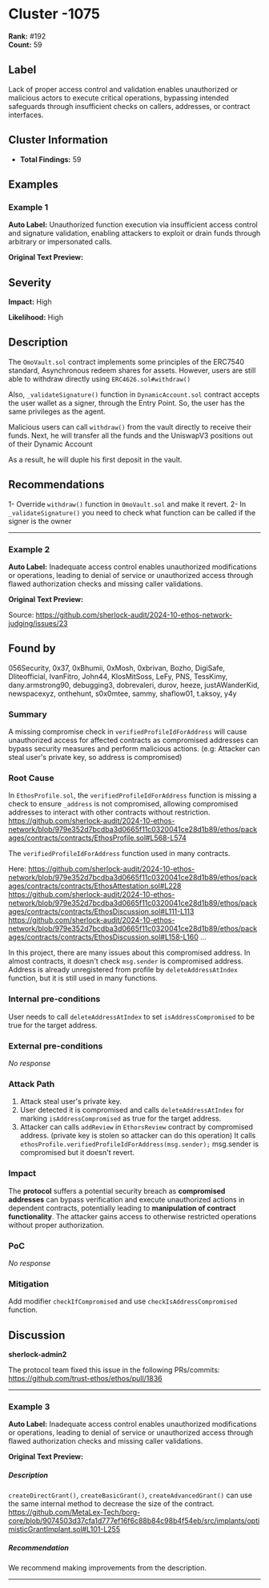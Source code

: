# Cluster -1075

**Rank:** #192  
**Count:** 59  

## Label
Lack of proper access control and validation enables unauthorized or malicious actors to execute critical operations, bypassing intended safeguards through insufficient checks on callers, addresses, or contract interfaces.

## Cluster Information
- **Total Findings:** 59

## Examples

### Example 1

**Auto Label:** Unauthorized function execution via insufficient access control and signature validation, enabling attackers to exploit or drain funds through arbitrary or impersonated calls.  

**Original Text Preview:**

## Severity

**Impact:** High

**Likelihood:** High

## Description

The `OmoVault.sol` contract implements some principles of the ERC7540 standard, Asynchronous redeem shares for assets.
However, users are still able to withdraw directly using `ERC4626.sol#withdraw()`

Also, `_validateSignature()` function in `DynamicAccount.sol` contract accepts the user wallet as a signer, through the Entry Point.
So, the user has the same privileges as the agent.

Malicious users can call `withdraw()` from the vault directly to receive their funds.
Next, he will transfer all the funds and the UniswapV3 positions out of their Dynamic Account

As a result, he will duple his first deposit in the vault.

## Recommendations

1- Override `withdraw()` function in `OmoVault.sol` and make it revert.
2- In `_validateSignature()` you need to check what function can be called if the signer is the owner

---
### Example 2

**Auto Label:** Inadequate access control enables unauthorized modifications or operations, leading to denial of service or unauthorized access through flawed authorization checks and missing caller validations.  

**Original Text Preview:**

Source: https://github.com/sherlock-audit/2024-10-ethos-network-judging/issues/23 

## Found by 
056Security, 0x37, 0xBhumii, 0xMosh, 0xbrivan, Bozho, DigiSafe, Dliteofficial, IvanFitro, John44, KlosMitSoss, LeFy, PNS, TessKimy, dany.armstrong90, debugging3, dobrevaleri, durov, heeze, justAWanderKid, newspacexyz, onthehunt, s0x0mtee, sammy, shaflow01, t.aksoy, y4y
### Summary

A missing compromise check in `verifiedProfileIdForAddress` will cause unauthorized access for affected contracts as compromised addresses can bypass security measures and perform malicious actions.
(e.g: Attacker can steal user's private key, so address is compromised)

### Root Cause

In `EthosProfile.sol`, the `verifiedProfileIdForAddress` function is missing a check to ensure `_address` is not compromised, allowing compromised addresses to interact with other contracts without restriction.
https://github.com/sherlock-audit/2024-10-ethos-network/blob/979e352d7bcdba3d0665f11c0320041ce28d1b89/ethos/packages/contracts/contracts/EthosProfile.sol#L568-L574

The `verifiedProfileIdForAddress` function used in many contracts.

Here: 
https://github.com/sherlock-audit/2024-10-ethos-network/blob/979e352d7bcdba3d0665f11c0320041ce28d1b89/ethos/packages/contracts/contracts/EthosAttestation.sol#L228
https://github.com/sherlock-audit/2024-10-ethos-network/blob/979e352d7bcdba3d0665f11c0320041ce28d1b89/ethos/packages/contracts/contracts/EthosDiscussion.sol#L111-L113
https://github.com/sherlock-audit/2024-10-ethos-network/blob/979e352d7bcdba3d0665f11c0320041ce28d1b89/ethos/packages/contracts/contracts/EthosDiscussion.sol#L158-L160
...

In this project, there are many issues about this compromised address.
In almost contracts, it doesn't check `msg.sender` is compromised address.
Address is already unregistered from profile by `deleteAddressAtIndex` function, but it is still used in many functions.

### Internal pre-conditions

User needs to call `deleteAddressAtIndex` to set `isAddressCompromised` to be true for the target address.

### External pre-conditions

_No response_

### Attack Path

1. Attack steal user's private key.
2. User detected it is compromised and calls `deleteAddressAtIndex` for marking `isAddressCompromised` as true for the target address.
3. Attacker can calls `addReview` in `EthorsReview` contract by compromised address. (private key is stolen so attacker can do this operation)
It calls `ethosProfile.verifiedProfileIdForAddress(msg.sender);` msg.sender is compromised but it doesn't revert.

### Impact

The **protocol** suffers a potential security breach as **compromised addresses** can bypass verification and execute unauthorized actions in dependent contracts, potentially leading to **manipulation of contract functionality**. The attacker gains access to otherwise restricted operations without proper authorization.

### PoC

_No response_

### Mitigation

Add modifier `checkIfCompromised` and use `checkIsAddressCompromised` function.



## Discussion

**sherlock-admin2**

The protocol team fixed this issue in the following PRs/commits:
https://github.com/trust-ethos/ethos/pull/1836

---
### Example 3

**Auto Label:** Inadequate access control enables unauthorized modifications or operations, leading to denial of service or unauthorized access through flawed authorization checks and missing caller validations.  

**Original Text Preview:**

##### Description
`createDirectGrant()`, `createBasicGrant()`, `createAdvancedGrant()` can use the same internal method to decrease the size of the contract. https://github.com/MetaLex-Tech/borg-core/blob/9074503d37cfa1d777ef16f6c88b84c98b4f54eb/src/implants/optimisticGrantImplant.sol#L101-L255

##### Recommendation
We recommend making improvements from the description.

---
